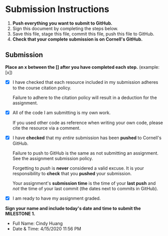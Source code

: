 # Submission Instructions

1. **Push everything you want to submit to GitHub.**
2. Sign this document by completing the steps below.
3. Save this file, stage this file, commit this file, push this file to GitHub.
4. **Check that your complete submission is on Cornell's GitHub.**

## Submission

**Place an x between the [] after you have completed each step.** (example: [x])

- [x] I have checked that each resource included in my submission adheres to the course citation policy.

    Failure to adhere to the citation policy will result in a deduction for the assignment.

- [x] All of the code I am submitting is my own work.

    If you used other code as reference when writing your own code, please cite the resource via a comment.

- [x] I have **checked** that my _entire_ submission has been **pushed** to Cornell's GitHub.

    Failure to push to GitHub is the same as not submitting an assignment. See the assignment submission policy.

    Forgetting to _push_ is **never** considered a valid excuse. It is your responsibility to **check** that you **pushed** your submission.

    Your assignment's **submission time** is the time of your **last push** and _not_ the time of your last commit (the dates next to commits in GitHub).

- [x] I am ready to have my assignment graded.

**Sign your name and include today's date and time to submit the MILESTONE 1.**

- Full Name: Cindy Huang
- Date & Time: 4/15/2020 11:56 PM
